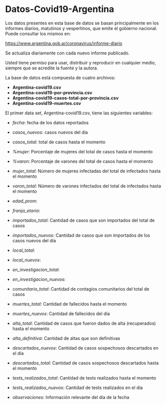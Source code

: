 # Datos-Covid19-Argentina

Los datos presentes en esta base de datos se basan principalmente en los 
informes diarios, matutinos y vespertinos, que emite el gobierno nacional.
Puede consultar los mismos en:

https://www.argentina.gob.ar/coronavirus/informe-diario

Se actualiza diariamente con cada nuevo informe publicado.

Usted tiene permiso para usar, distribuir y reproducir en cualquier medio, 
siempre que se acredite la fuente y la autora.

La base de datos está compuesta de cuatro archivos:

+ **Argentina-covid19.csv**
+ **Argentina-covid19-por-provincia.csv**
+ **Argentina-covid19-casos-total-por-provincia.csv**
+ **Argentina-covid19-muertes.csv**

El primer data set, Argentina-covid19.csv,  tiene las siguientes variables:

+ *fecha*: fecha de los datos reportados
	
+ *casos_nuevos*: casos nuevos del día
	
+ *casos_total*: total de casos hasta el momento	

+ *%mujer*:	Porcentaje de mujeres del total de casos hasta el momento

+ *%varon*:	Porcentaje de varones del total de casos hasta el momento

+ *mujer_total*: Número de mujeres infectadas del total de infectados hasta el momento

+ *varon_total*: Número de varones infectados del total de infectados hasta el momento	

+ *edad_prom*:	

+ *franja_etaria*:	

+ *importados_total*: Cantidad de casos que son importados del total de casos

+ *importados_nuevos*: Cantidad de casos que son importados de los casos nuevos del día	

+ *local_total*:	

+ *local_nuevos*:	

+ *en_investigacion_total*:	

+ *en_investigacion_nuevos*:	

+ *comunitario_total*: Cantidad de contagios comunitarios del total de casos

+ *muertes_total*: Cantidad de fallecidos hasta el momento

+ *muertes_nuevos*:	Cantidad de fallecidos del día

+ *alta_total*:	Cantidad de casos que fueron dados de alta (recuperados) hasta el momento

+ *alta_definitiva*: Cantidad de altas que son definitivas

+ *descartados_nuevos*:	Cantidad de casos sospechosos descartados en el día

+ *descartados_total*: Cantidad de casos sospechosos descartados hasta el momento

+ *tests_realizados_total*:	Cantidad de tests realizados hasta el momento

+ *tests_realizados_nuevos*: Cantidad de tests realizados en el día

+ *observaciones*: Información relevante del día de la fecha




